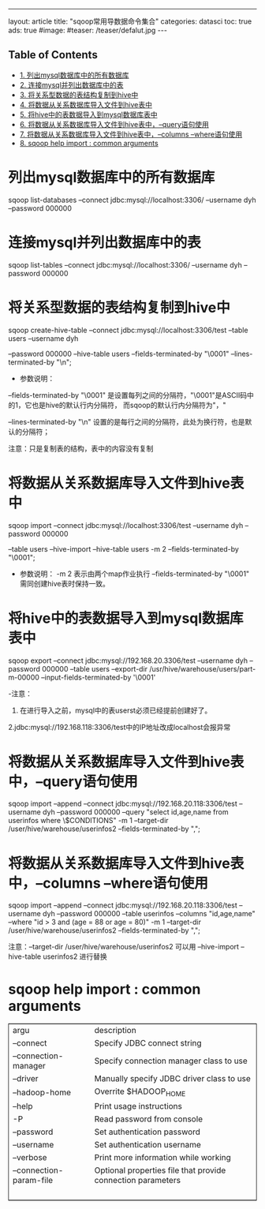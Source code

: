 ---
layout: article
title:  "sqoop常用导数据命令集合"
categories: datasci
toc: true
ads: true
#image:
    #teaser: /teaser/defalut.jpg
    ---
<div id="table-of-contents">
<h2>Table of Contents</h2>
<div id="text-table-of-contents">
<ul>
<li><a href="#orgheadline1">1. 列出mysql数据库中的所有数据库</a></li>
<li><a href="#orgheadline2">2. 连接mysql并列出数据库中的表</a></li>
<li><a href="#orgheadline3">3. 将关系型数据的表结构复制到hive中</a></li>
<li><a href="#orgheadline4">4. 将数据从关系数据库导入文件到hive表中</a></li>
<li><a href="#orgheadline5">5. 将hive中的表数据导入到mysql数据库表中</a></li>
<li><a href="#orgheadline6">6. 将数据从关系数据库导入文件到hive表中，&#x2013;query语句使用</a></li>
<li><a href="#orgheadline7">7. 将数据从关系数据库导入文件到hive表中，&#x2013;columns &#x2013;where语句使用</a></li>
<li><a href="#orgheadline8">8. sqoop help import : common arguments</a></li>
</ul>
</div>
</div>

# 列出mysql数据库中的所有数据库<a id="orgheadline1"></a>

sqoop list-databases &#x2013;connect jdbc:mysql://localhost:3306/ &#x2013;username dyh &#x2013;password 000000

# 连接mysql并列出数据库中的表<a id="orgheadline2"></a>

sqoop list-tables &#x2013;connect jdbc:mysql://localhost:3306/ &#x2013;username dyh &#x2013;password 000000

# 将关系型数据的表结构复制到hive中<a id="orgheadline3"></a>

sqoop create-hive-table &#x2013;connect jdbc:mysql://localhost:3306/test &#x2013;table users &#x2013;username dyh

&#x2013;password 000000 &#x2013;hive-table users  &#x2013;fields-terminated-by "\\0001"  &#x2013;lines-terminated-by "\n";

-   参数说明：

&#x2013;fields-terminated-by "\\0001"  是设置每列之间的分隔符，"\\0001"是ASCII码中的1，它也是hive的默认行内分隔符， 而sqoop的默认行内分隔符为"，"

&#x2013;lines-terminated-by "\n"  设置的是每行之间的分隔符，此处为换行符，也是默认的分隔符；

注意：只是复制表的结构，表中的内容没有复制

# 将数据从关系数据库导入文件到hive表中<a id="orgheadline4"></a>

sqoop import &#x2013;connect jdbc:mysql://localhost:3306/test &#x2013;username dyh &#x2013;password 000000

&#x2013;table users &#x2013;hive-import &#x2013;hive-table users -m 2 &#x2013;fields-terminated-by "\\0001";

-   参数说明：
    -m 2 表示由两个map作业执行
    &#x2013;fields-terminated-by "\\0001" 需同创建hive表时保持一致。

# 将hive中的表数据导入到mysql数据库表中<a id="orgheadline5"></a>

sqoop export &#x2013;connect jdbc:mysql://192.168.20.3306/test &#x2013;username dyh &#x2013;password 000000
&#x2013;table users &#x2013;export-dir /usr/hive/warehouse/users/part-m-00000
&#x2013;input-fields-terminated-by '\\0001'

-注意：

1.  在进行导入之前，mysql中的表userst必须已经提前创建好了。

2.jdbc:mysql://192.168.118:3306/test中的IP地址改成localhost会报异常

# 将数据从关系数据库导入文件到hive表中，&#x2013;query语句使用<a id="orgheadline6"></a>

sqoop import &#x2013;append &#x2013;connect jdbc:mysql://192.168.20.118:3306/test &#x2013;username dyh &#x2013;password 000000 &#x2013;query "select id,age,name from userinfos where \\$CONDITIONS"  -m 1  &#x2013;target-dir /user/hive/warehouse/userinfos2 &#x2013;fields-terminated-by ",";

# 将数据从关系数据库导入文件到hive表中，&#x2013;columns &#x2013;where语句使用<a id="orgheadline7"></a>

sqoop import &#x2013;append &#x2013;connect jdbc:mysql://192.168.20.118:3306/test &#x2013;username dyh &#x2013;password 000000 &#x2013;table userinfos &#x2013;columns "id,age,name"  &#x2013;where "id > 3 and (age = 88 or age = 80)"  -m 1  &#x2013;target-dir /user/hive/warehouse/userinfos2 &#x2013;fields-terminated-by ",";

注意：&#x2013;target-dir /user/hive/warehouse/userinfos2   可以用  &#x2013;hive-import &#x2013;hive-table userinfos2 进行替换

# sqoop help import : common arguments<a id="orgheadline8"></a>

<table border="2" cellspacing="0" cellpadding="6" rules="groups" frame="hsides">


<colgroup>
<col  class="org-left" />

<col  class="org-left" />
</colgroup>
<tbody>
<tr>
<td class="org-left">argu</td>
<td class="org-left">description</td>
</tr>


<tr>
<td class="org-left">&#x2013;connect <jdbc-uri></td>
<td class="org-left">Specify JDBC connect string</td>
</tr>


<tr>
<td class="org-left">&#x2013;connection-manager <class-name></td>
<td class="org-left">Specify connection manager class to use</td>
</tr>


<tr>
<td class="org-left">&#x2013;driver <class-name></td>
<td class="org-left">Manually specify JDBC driver class to use</td>
</tr>


<tr>
<td class="org-left">&#x2013;hadoop-home <dir></td>
<td class="org-left">Overrite $HADOOP<sub>HOME</sub></td>
</tr>


<tr>
<td class="org-left">&#x2013;help</td>
<td class="org-left">Print usage instructions</td>
</tr>


<tr>
<td class="org-left">-P</td>
<td class="org-left">Read password from console</td>
</tr>


<tr>
<td class="org-left">&#x2013;password <password></td>
<td class="org-left">Set authentication password</td>
</tr>


<tr>
<td class="org-left">&#x2013;username <username></td>
<td class="org-left">Set authentication username</td>
</tr>


<tr>
<td class="org-left">&#x2013;verbose</td>
<td class="org-left">Print more information while working</td>
</tr>


<tr>
<td class="org-left">&#x2013;connection-param-file <filename></td>
<td class="org-left">Optional properties file that provide connection parameters</td>
</tr>


<tr>
<td class="org-left">&#xa0;</td>
<td class="org-left">&#xa0;</td>
</tr>
</tbody>
</table>

